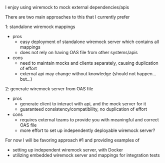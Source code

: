 I enjoy using wiremock to mock external dependencies/apis

There are two main approaches to this that I currently prefer

1: standalone wiremock mappings
* pros
  * easy deployment of standalone wiremock server which contains all mappings
  * does not rely on having OAS file from other systems/apis
* cons
  * need to maintain mocks and clients separately, causing duplication of effort
  * external api may change without knowledge (should not happen... but...)

2: generate wiremock server from OAS file
* pros
  * generate client to interact with api, and the mock server for it 
  * guaranteed consistency/compatibility, no duplication of effort
* cons
  * requires external teams to provide you with meaningful and correct OAS file
  * more effort to set up independently deployable wiremock server?

For now I will be favoring approach #1 and providing examples of
* setting up independent wiremock server, with Docker
* utilizing embedded wiremock server and mappings for integration tests
